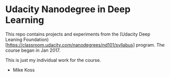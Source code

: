 # Udacity Nanodegree in Deep Learning

This repo contains projects and experiments from the
(Udacity Deep Leaning Foundation)[https://classroom.udacity.com/nanodegrees/nd101/syllabus]
program.  The course began in Jan 2017.

This is just my individual work for the course.

- Mike Koss
